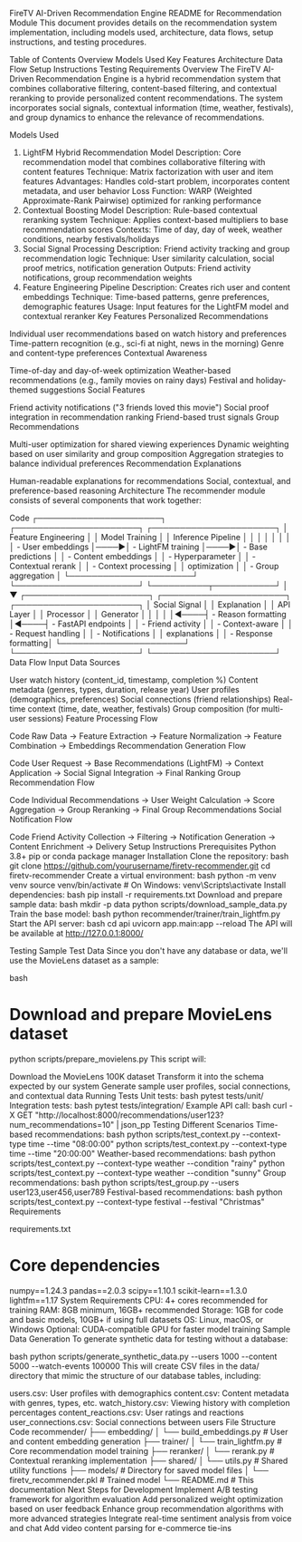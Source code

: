 FireTV AI-Driven Recommendation Engine
README for Recommendation Module
This document provides details on the recommendation system implementation, including models used, architecture, data flows, setup instructions, and testing procedures.

Table of Contents
Overview
Models Used
Key Features
Architecture
Data Flow
Setup Instructions
Testing
Requirements
Overview
The FireTV AI-Driven Recommendation Engine is a hybrid recommendation system that combines collaborative filtering, content-based filtering, and contextual reranking to provide personalized content recommendations. The system incorporates social signals, contextual information (time, weather, festivals), and group dynamics to enhance the relevance of recommendations.

Models Used
1. LightFM Hybrid Recommendation Model
Description: Core recommendation model that combines collaborative filtering with content features
Technique: Matrix factorization with user and item features
Advantages: Handles cold-start problem, incorporates content metadata, and user behavior
Loss Function: WARP (Weighted Approximate-Rank Pairwise) optimized for ranking performance
2. Contextual Boosting Model
Description: Rule-based contextual reranking system
Technique: Applies context-based multipliers to base recommendation scores
Contexts: Time of day, day of week, weather conditions, nearby festivals/holidays
3. Social Signal Processing
Description: Friend activity tracking and group recommendation logic
Technique: User similarity calculation, social proof metrics, notification generation
Outputs: Friend activity notifications, group recommendation weights
4. Feature Engineering Pipeline
Description: Creates rich user and content embeddings
Technique: Time-based patterns, genre preferences, demographic features
Usage: Input features for the LightFM model and contextual reranker
Key Features
Personalized Recommendations

Individual user recommendations based on watch history and preferences
Time-pattern recognition (e.g., sci-fi at night, news in the morning)
Genre and content-type preferences
Contextual Awareness

Time-of-day and day-of-week optimization
Weather-based recommendations (e.g., family movies on rainy days)
Festival and holiday-themed suggestions
Social Features

Friend activity notifications ("3 friends loved this movie")
Social proof integration in recommendation ranking
Friend-based trust signals
Group Recommendations

Multi-user optimization for shared viewing experiences
Dynamic weighting based on user similarity and group composition
Aggregation strategies to balance individual preferences
Recommendation Explanations

Human-readable explanations for recommendations
Social, contextual, and preference-based reasoning
Architecture
The recommender module consists of several components that work together:

Code
┌──────────────────────┐     ┌──────────────────────┐     ┌──────────────────────┐
│ Feature Engineering  │     │ Model Training       │     │ Inference Pipeline   │
│                      │     │                      │     │                      │
│ - User embeddings    │────►│ - LightFM training   │────►│ - Base predictions   │
│ - Content embeddings │     │ - Hyperparameter     │     │ - Contextual rerank  │
│ - Context processing │     │   optimization       │     │ - Group aggregation  │
└──────────────────────┘     └──────────────────────┘     └──────────┬───────────┘
                                                                     │
                                                                     ▼
┌──────────────────────┐     ┌──────────────────────┐     ┌──────────────────────┐
│ Social Signal        │     │ Explanation          │     │ API Layer            │
│ Processor            │     │ Generator            │     │                      │
│                      │◄────┤ - Reason formatting  │◄────┤ - FastAPI endpoints  │
│ - Friend activity    │     │ - Context-aware      │     │ - Request handling   │
│ - Notifications      │     │   explanations       │     │ - Response formatting│
└──────────────────────┘     └──────────────────────┘     └──────────────────────┘
Data Flow
Input Data Sources

User watch history (content_id, timestamp, completion %)
Content metadata (genres, types, duration, release year)
User profiles (demographics, preferences)
Social connections (friend relationships)
Real-time context (time, date, weather, festivals)
Group composition (for multi-user sessions)
Feature Processing Flow

Code
Raw Data → Feature Extraction → Feature Normalization → Feature Combination → Embeddings
Recommendation Generation Flow

Code
User Request → Base Recommendations (LightFM) → Context Application → Social Signal Integration → Final Ranking
Group Recommendation Flow

Code
Individual Recommendations → User Weight Calculation → Score Aggregation → Group Reranking → Final Group Recommendations
Social Notification Flow

Code
Friend Activity Collection → Filtering → Notification Generation → Content Enrichment → Delivery
Setup Instructions
Prerequisites
Python 3.8+
pip or conda package manager
Installation
Clone the repository:
bash
git clone https://github.com/yourusername/firetv-recommender.git
cd firetv-recommender
Create a virtual environment:
bash
python -m venv venv
source venv/bin/activate  # On Windows: venv\Scripts\activate
Install dependencies:
bash
pip install -r requirements.txt
Download and prepare sample data:
bash
mkdir -p data
python scripts/download_sample_data.py
Train the base model:
bash
python recommender/trainer/train_lightfm.py
Start the API server:
bash
cd api
uvicorn app.main:app --reload
The API will be available at http://127.0.0.1:8000/

Testing
Sample Test Data
Since you don't have any database or data, we'll use the MovieLens dataset as a sample:

bash
# Download and prepare MovieLens dataset
python scripts/prepare_movielens.py
This script will:

Download the MovieLens 100K dataset
Transform it into the schema expected by our system
Generate sample user profiles, social connections, and contextual data
Running Tests
Unit tests:
bash
pytest tests/unit/
Integration tests:
bash
pytest tests/integration/
Example API call:
bash
curl -X GET "http://localhost:8000/recommendations/user123?num_recommendations=10" | json_pp
Testing Different Scenarios
Time-based recommendations:
bash
python scripts/test_context.py --context-type time --time "08:00:00"
python scripts/test_context.py --context-type time --time "20:00:00"
Weather-based recommendations:
bash
python scripts/test_context.py --context-type weather --condition "rainy"
python scripts/test_context.py --context-type weather --condition "sunny"
Group recommendations:
bash
python scripts/test_group.py --users user123,user456,user789
Festival-based recommendations:
bash
python scripts/test_context.py --context-type festival --festival "Christmas"
Requirements

requirements.txt
# Core dependencies
numpy==1.24.3
pandas==2.0.3
scipy==1.10.1
scikit-learn==1.3.0
lightfm==1.17
System Requirements
CPU: 4+ cores recommended for training
RAM: 8GB minimum, 16GB+ recommended
Storage: 1GB for code and basic models, 10GB+ if using full datasets
OS: Linux, macOS, or Windows
Optional: CUDA-compatible GPU for faster model training
Sample Data Generation
To generate synthetic data for testing without a database:

bash
python scripts/generate_synthetic_data.py --users 1000 --content 5000 --watch-events 100000
This will create CSV files in the data/ directory that mimic the structure of our database tables, including:

users.csv: User profiles with demographics
content.csv: Content metadata with genres, types, etc.
watch_history.csv: Viewing history with completion percentages
content_reactions.csv: User ratings and reactions
user_connections.csv: Social connections between users
File Structure
Code
recommender/
├── embedding/
│   └── build_embeddings.py    # User and content embedding generation
├── trainer/
│   └── train_lightfm.py       # Core recommendation model training
├── reranker/
│   └── rerank.py              # Contextual reranking implementation
├── shared/
│   └── utils.py               # Shared utility functions
├── models/                    # Directory for saved model files
│   └── firetv_recommender.pkl # Trained model
└── README.md                  # This documentation
Next Steps for Development
Implement A/B testing framework for algorithm evaluation
Add personalized weight optimization based on user feedback
Enhance group recommendation algorithms with more advanced strategies
Integrate real-time sentiment analysis from voice and chat
Add video content parsing for e-commerce tie-ins